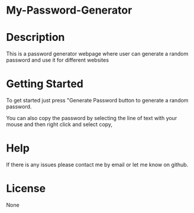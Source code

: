 # My-Password-Generator

# Description

This is a password generator webpage where user can generate a random 
password and use it for different websites 

# Getting Started
To get started just press "Generate Password button to generate a random password. 

You can also copy the password by selecting the line of text with your mouse and then right click and select copy, 
# Help

If there is any issues please contact me by email or let me know on github.

# License
 None 

